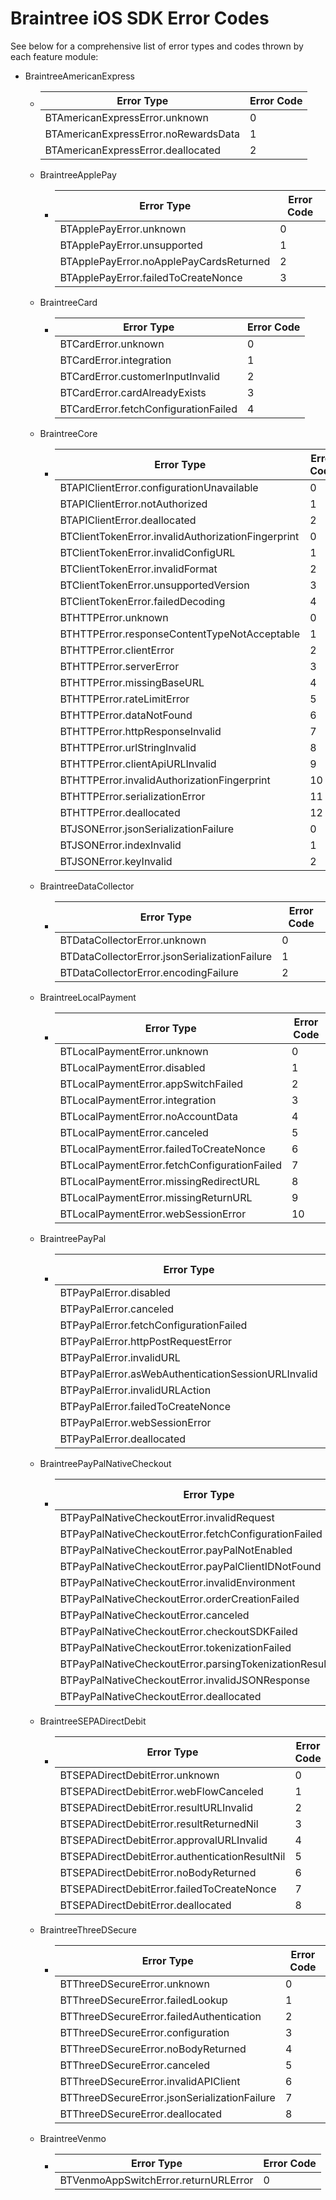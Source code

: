 # Braintree iOS SDK Error Codes

See below for a comprehensive list of error types and codes thrown by each feature module:

* BraintreeAmericanExpress
    * | Error Type | Error Code |
      |------------|------------|
      | BTAmericanExpressError.unknown | 0 |
      | BTAmericanExpressError.noRewardsData | 1 |
      | BTAmericanExpressError.deallocated | 2 |
  * BraintreeApplePay
    * | Error Type | Error Code |
      |------------|------------|
      | BTApplePayError.unknown | 0 |
      | BTApplePayError.unsupported | 1 |
      | BTApplePayError.noApplePayCardsReturned | 2 |
      | BTApplePayError.failedToCreateNonce | 3 |
  * BraintreeCard
    * | Error Type | Error Code |
      |------------|------------|
      | BTCardError.unknown | 0 |
      | BTCardError.integration | 1 |
      | BTCardError.customerInputInvalid | 2 |
      | BTCardError.cardAlreadyExists | 3 |
      | BTCardError.fetchConfigurationFailed | 4 |
  * BraintreeCore
    * | Error Type | Error Code |
      |------------|------------|
      | BTAPIClientError.configurationUnavailable | 0 |
      | BTAPIClientError.notAuthorized | 1 |
      | BTAPIClientError.deallocated | 2 |
      | BTClientTokenError.invalidAuthorizationFingerprint | 0 |
      | BTClientTokenError.invalidConfigURL | 1 |
      | BTClientTokenError.invalidFormat | 2 |
      | BTClientTokenError.unsupportedVersion | 3 |
      | BTClientTokenError.failedDecoding | 4 |
      | BTHTTPError.unknown | 0 |
      | BTHTTPError.responseContentTypeNotAcceptable | 1 |
      | BTHTTPError.clientError | 2 |
      | BTHTTPError.serverError | 3 |
      | BTHTTPError.missingBaseURL | 4 |
      | BTHTTPError.rateLimitError | 5 |
      | BTHTTPError.dataNotFound | 6 |
      | BTHTTPError.httpResponseInvalid | 7 |
      | BTHTTPError.urlStringInvalid | 8 |
      | BTHTTPError.clientApiURLInvalid | 9 |
      | BTHTTPError.invalidAuthorizationFingerprint | 10 |
      | BTHTTPError.serializationError | 11 |
      | BTHTTPError.deallocated | 12 |
      | BTJSONError.jsonSerializationFailure | 0 |
      | BTJSONError.indexInvalid | 1 |
      | BTJSONError.keyInvalid | 2 |
  * BraintreeDataCollector
    * | Error Type | Error Code |
      |------------|------------|
      | BTDataCollectorError.unknown | 0 |
      | BTDataCollectorError.jsonSerializationFailure | 1 |
      | BTDataCollectorError.encodingFailure | 2 |
  * BraintreeLocalPayment
    * | Error Type | Error Code |
      |------------|------------|
      | BTLocalPaymentError.unknown | 0 |
      | BTLocalPaymentError.disabled | 1 |
      | BTLocalPaymentError.appSwitchFailed | 2 |
      | BTLocalPaymentError.integration | 3 |
      | BTLocalPaymentError.noAccountData | 4 |
      | BTLocalPaymentError.canceled | 5 |
      | BTLocalPaymentError.failedToCreateNonce | 6 |
      | BTLocalPaymentError.fetchConfigurationFailed | 7 |
      | BTLocalPaymentError.missingRedirectURL | 8 |
      | BTLocalPaymentError.missingReturnURL | 9 |
      | BTLocalPaymentError.webSessionError | 10 |
  * BraintreePayPal
    * | Error Type | Error Code |
      |------------|------------|
      | BTPayPalError.disabled | 0 |
      | BTPayPalError.canceled | 1 |
      | BTPayPalError.fetchConfigurationFailed | 2 |
      | BTPayPalError.httpPostRequestError | 3 |
      | BTPayPalError.invalidURL | 4 |
      | BTPayPalError.asWebAuthenticationSessionURLInvalid | 5 |
      | BTPayPalError.invalidURLAction | 6 |
      | BTPayPalError.failedToCreateNonce | 7 |
      | BTPayPalError.webSessionError | 8 |
      | BTPayPalError.deallocated | 9 |
  * BraintreePayPalNativeCheckout
    * | Error Type | Error Code |
      |------------|------------|
      | BTPayPalNativeCheckoutError.invalidRequest | 0 |
      | BTPayPalNativeCheckoutError.fetchConfigurationFailed | 1 |
      | BTPayPalNativeCheckoutError.payPalNotEnabled | 2 |
      | BTPayPalNativeCheckoutError.payPalClientIDNotFound | 3 |
      | BTPayPalNativeCheckoutError.invalidEnvironment | 4 |
      | BTPayPalNativeCheckoutError.orderCreationFailed | 5 |
      | BTPayPalNativeCheckoutError.canceled | 6 |
      | BTPayPalNativeCheckoutError.checkoutSDKFailed | 7 |
      | BTPayPalNativeCheckoutError.tokenizationFailed | 8 |
      | BTPayPalNativeCheckoutError.parsingTokenizationResultFailed | 9 |
      | BTPayPalNativeCheckoutError.invalidJSONResponse | 10 |
      | BTPayPalNativeCheckoutError.deallocated | 11 |
  * BraintreeSEPADirectDebit
    * | Error Type | Error Code |
      |------------|------------|
      | BTSEPADirectDebitError.unknown | 0 |
      | BTSEPADirectDebitError.webFlowCanceled | 1 |
      | BTSEPADirectDebitError.resultURLInvalid | 2 |
      | BTSEPADirectDebitError.resultReturnedNil | 3 |
      | BTSEPADirectDebitError.approvalURLInvalid | 4 |
      | BTSEPADirectDebitError.authenticationResultNil | 5 |
      | BTSEPADirectDebitError.noBodyReturned | 6 |
      | BTSEPADirectDebitError.failedToCreateNonce | 7 |
      | BTSEPADirectDebitError.deallocated | 8 |
  * BraintreeThreeDSecure
    * | Error Type | Error Code |
      |------------|------------|
      | BTThreeDSecureError.unknown | 0 |
      | BTThreeDSecureError.failedLookup | 1 |
      | BTThreeDSecureError.failedAuthentication | 2 |
      | BTThreeDSecureError.configuration | 3 |
      | BTThreeDSecureError.noBodyReturned | 4 |
      | BTThreeDSecureError.canceled | 5 |
      | BTThreeDSecureError.invalidAPIClient | 6 |
      | BTThreeDSecureError.jsonSerializationFailure | 7 |
      | BTThreeDSecureError.deallocated | 8 |
  * BraintreeVenmo
    * | Error Type | Error Code |
      |------------|------------|
      | BTVenmoAppSwitchError.returnURLError | 0 |